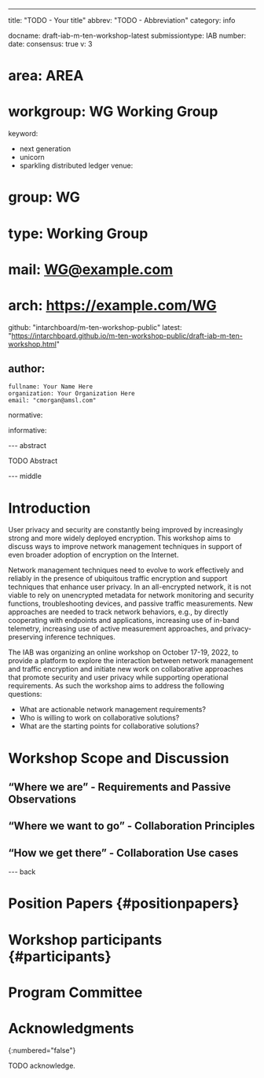---
title: "TODO - Your title"
abbrev: "TODO - Abbreviation"
category: info

docname: draft-iab-m-ten-workshop-latest
submissiontype: IAB
number:
date:
consensus: true
v: 3
# area: AREA
# workgroup: WG Working Group
keyword:
 - next generation
 - unicorn
 - sparkling distributed ledger
venue:
#  group: WG
#  type: Working Group
#  mail: WG@example.com
#  arch: https://example.com/WG
  github: "intarchboard/m-ten-workshop-public"
  latest: "https://intarchboard.github.io/m-ten-workshop-public/draft-iab-m-ten-workshop.html"

author:
 -
    fullname: Your Name Here
    organization: Your Organization Here
    email: "cmorgan@amsl.com"

normative:

informative:


--- abstract

TODO Abstract


--- middle

# Introduction

User privacy and security are constantly being improved by increasingly strong and more widely deployed encryption. This workshop aims to discuss ways to improve network management techniques in support of even broader adoption of encryption on the Internet.

Network management techniques need to evolve to work effectively and reliably in the presence of ubiquitous traffic encryption and support techniques that enhance user privacy. In an all-encrypted network, it is not viable to rely on unencrypted metadata for network monitoring and security functions, troubleshooting devices, and passive traffic measurements. New approaches are needed to track network behaviors, e.g., by directly cooperating with endpoints and applications, increasing use of in-band telemetry, increasing use of active measurement approaches, and privacy-preserving inference techniques.

The IAB was organizing an online workshop on October 17-19, 2022, to provide a platform to explore the interaction between network management and traffic encryption and initiate new work on collaborative approaches that promote security and user privacy while supporting operational requirements. As such the workshop aims to address the following questions:

* What are actionable network management requirements?
* Who is willing to work on collaborative solutions?
* What are the starting points for collaborative solutions?


# Workshop Scope and Discussion

## “Where we are” - Requirements and Passive Observations


## “Where we want to go” - Collaboration Principles


## “How we get there” - Collaboration Use cases


--- back

# Position Papers {#positionpapers}

# Workshop participants {#participants}

# Program Committee

# Acknowledgments
{:numbered="false"}

TODO acknowledge.
